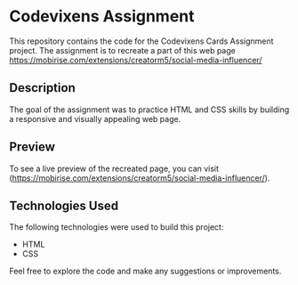# Codevixens Assignment

This repository contains the code for the Codevixens Cards Assignment project. The assignment is to recreate a part of this web page https://mobirise.com/extensions/creatorm5/social-media-influencer/

## Description

The goal of the assignment was to practice HTML and CSS skills by building a responsive and visually appealing web page.

## Preview

To see a live preview of the recreated page, you can visit (https://mobirise.com/extensions/creatorm5/social-media-influencer/).

## Technologies Used

The following technologies were used to build this project:

- HTML
- CSS


Feel free to explore the code and make any suggestions or improvements.
